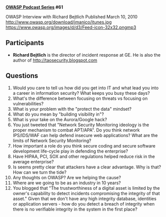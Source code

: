 **[OWASP Podcast Series](OWASP_Podcast "wikilink") \#61**

OWASP Interview with Richard Bejtlich
Published March 10, 2010
[<http://www.owasp.org/download/jmanico/itunes.jpg>](http://itunes.apple.com/WebObjects/MZStore.woa/wa/viewPodcast?id=300769012)
[<https://www.owasp.org/images/d/d3/Feed-icon-32x32.png>](http://www.owasp.org/download/jmanico/podcast.xml)[mp3](http://www.owasp.org/download/jmanico/owasp_podcast_61.mp3)

## Participants

  - <b>Richard Bejtlich</b> is the director of incident response at GE.
    He is also the author of <http://taosecurity.blogspot.com>

## Questions

1.  Would you care to tell us how did you get into IT and what lead you
    into a career in information security? What keeps you busy these
    days?
2.  What's the difference between focusing on threats vs focusing on
    vulnerabilities?
3.  What is your problem with the "protect the data" mindset?
4.  What do you mean by "building visibility in"?
5.  What is your take on the Aurora/Google hack?
6.  You just tweeted that "Network Security Monitoring ideology is the
    proper mechanism to combat APT/APA". Do you think network
    IPS/IDS/WAF can help defend insecure web applications? What are the
    limits of Network Security Monitoring?
7.  How important a role do you think secure coding and secure software
    development life-cycle play in defending the enterprise?
8.  Have HIPAA, PCI, SOX and other regulations helped reduce risk in the
    average enterprise?
9.  Is seems pretty clear that attackers have a clear advantage. Why is
    that? How can we turn the tide?
10. Any thoughts on OWASP? Are we helping the cause?
11. Where are we going to be as an industry in 10 years?
12. You blogged that "The trustworthiness of a digital asset is limited
    by the owner's capability to detect incidents compromising the
    integrity of that asset." Given that we don't have any high
    integrity database, identities or application servers - how do you
    detect a breach of integrity when there is no verifiable integrity
    in the system in the first place?